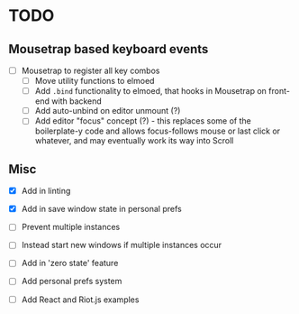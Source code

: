# TODO

## Mousetrap based keyboard events
- [ ] Mousetrap to register all key combos
    - [ ] Move utility functions to elmoed
    - [ ] Add `.bind` functionality to elmoed, that hooks in Mousetrap on
        front-end with backend
    - [ ] Add auto-unbind on editor unmount (?)
    - [ ] Add editor "focus" concept (?) - this replaces some of the
        boilerplate-y code and allows focus-follows mouse or last click or
        whatever, and may eventually work its way into Scroll

## Misc

- [X] Add in linting

- [X] Add in save window state in personal prefs

- [ ] Prevent multiple instances

- [ ] Instead start new windows if multiple instances occur

- [ ] Add in 'zero state' feature

- [ ] Add personal prefs system

- [ ] Add React and Riot.js examples
